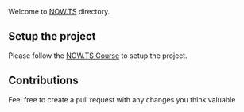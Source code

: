 Welcome to [NOW.TS](https://nowts.app) directory.

## Setup the project

Please follow the [NOW.TS Course](https://codeline.app/courses/clqn8pmte0001lr54itcjzl59/lessons/clqn8pz990003112iia11p7uo) to setup the project.

## Contributions

Feel free to create a pull request with any changes you think valuable
